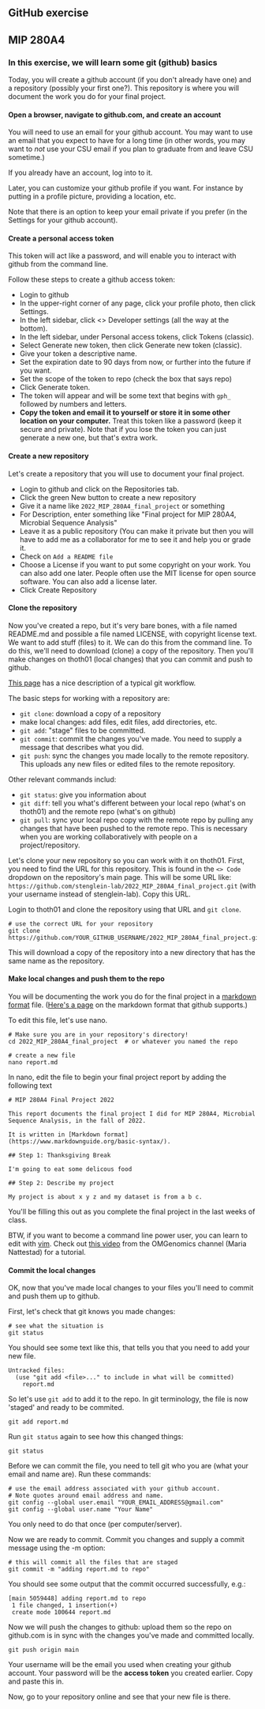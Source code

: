 ## GitHub exercise

MIP 280A4 
---

### In this exercise, we will learn some git (github) basics

Today, you will create a github account (if you don't already have one) and a repository (possibly your first one?).  This repository is where you will document the work you do for your final project.   


#### Open a browser, navigate to github.com, and create an account

You will need to use an email for your github account.  You may want to use an email that you expect to have for a long time (in other words, you may want to *not* use your CSU email if you plan to graduate from and leave CSU sometime.) 

If you already have an account, log into to it.

Later, you can customize your github profile if you want.  For instance by putting in a profile picture, providing a location, etc.

Note that there is an option to keep your email private if you prefer (in the Settings for your github account).

#### Create a personal access token

This token will act like a password, and will enable you to interact with github from the command line.

Follow these steps to create a github access token:

- Login to github
- In the upper-right corner of any page, click your profile photo, then click Settings.
- In the left sidebar, click <> Developer settings (all the way at the bottom).
- In the left sidebar, under Personal access tokens, click Tokens (classic).
- Select Generate new token, then click Generate new token (classic).
- Give your token a descriptive name. 
- Set the expiration date to 90 days from now, or further into the future if you want.
- Set the scope of the token to repo (check the box that says repo) 
- Click Generate token. 
- The token will appear and will be some text that begins with `gph_` followed by numbers and letters.
- **Copy the token and email it to yourself or store it in some other location on your computer.** Treat this token like a password (keep it secure and private).  Note that if you lose the token you can just generate a new one, but that's extra work. 

#### Create a new repository

Let's create a repository that you will use to document your final project.

- Login to github and click on the Repositories tab.
- Click the green New button to create a new repository
- Give it a name like `2022_MIP_280A4_final_project` or something 
- For Description, enter something like "Final project for MIP 280A4, Microbial Sequence Analysis"
- Leave it as a public repository (You can make it private but then you will have to add me as a collaborator for me to see it and help you or grade it.
- Check on `Add a README file`
- Choose a License if you want to put some copyright on your work.  You can also add one later.  People often use the MIT license for open source software.  You can also add a license later.
- Click Create Repository

#### Clone the repository

Now you've created a repo, but it's very bare bones, with a file named README.md and possible a file named LICENSE, with copyright license text.  We want to add stuff (files) to it.  We can do this from the command line.  To do this, we'll need to download (clone) a copy of the repository.  Then you'll make changes on thoth01 (local changes) that you can commit and push to github.  

[This page](https://uidaholib.github.io/get-git/3workflow.html) has a nice description of a typical git workflow.

The basic steps for working with a repository are:

- `git clone`: download a copy of a repository
- make local changes: add files, edit files, add directories, etc.
- `git add`: "stage" files to be committed.
- `git commit`: commit the changes you've made.  You need to supply a message that describes what you did.
- `git push`: sync the changes you made locally to the remote repository.  This uploads any new files or edited files to the remote repository.

Other relevant commands includ:
- `git status`: give you information about 
- `git diff`: tell you what's different between your local repo (what's on thoth01) and the remote repo (what's on github)
- `git pull`: sync your local repo copy with the remote repo by pulling any changes that have been pushed to the remote repo.  This is necessary when you are working collaboratively with people on a project/repository.

Let's clone your new repository so you can work with it on thoth01.  First, you need to find the URL for this repository.  This is found in the `<> Code` dropdown on the repository's main page.  This will be some URL like: `https://github.com/stenglein-lab/2022_MIP_280A4_final_project.git`  (with your username instead of stenglein-lab).  Copy this URL.  

Login to thoth01 and clone the repository using that URL and `git clone`.
```
# use the correct URL for your repository
git clone https://github.com/YOUR_GITHUB_USERNAME/2022_MIP_280A4_final_project.git
```

This will download a copy of the repository into a new directory that has the same name as the repository. 

#### Make local changes and push them to the repo

You will be documenting the work you do for the final project in a [markdown format](https://www.markdownguide.org/basic-syntax/) file.  ([Here's a page](https://docs.github.com/en/get-started/writing-on-github/getting-started-with-writing-and-formatting-on-github/basic-writing-and-formatting-syntax) on the markdown format that github supports.)

To edit this file, let's use nano.  
```
# Make sure you are in your repository's directory! 
cd 2022_MIP_280A4_final_project  # or whatever you named the repo

# create a new file
nano report.md
```

In nano, edit the file to begin your final project report by adding the following text
```
# MIP 280A4 Final Project 2022

This report documents the final project I did for MIP 280A4, Microbial Sequence Analysis, in the fall of 2022.

It is written in [Markdown format](https://www.markdownguide.org/basic-syntax/).  

## Step 1: Thanksgiving Break

I'm going to eat some delicous food

## Step 2: Describe my project

My project is about x y z and my dataset is from a b c.

```

You'll be filling this out as you complete the final project in the last weeks of class.

BTW, if you want to become a command line power user, you can learn to edit with [vim](https://www.vim.org).  Check out [this video](https://www.youtube.com/watch?v=y4SzAr33st0) from the OMGenomics channel (Maria Nattestad) for a tutorial.


#### Commit the local changes

OK, now that you've made local changes to your files you'll need to commit and push them up to github.  

First, let's check that git knows you made changes:
```
# see what the situation is
git status
```

You should see some text like this, that tells you that you need to add your new file.

```
Untracked files:
  (use "git add <file>..." to include in what will be committed)
	report.md
```

So let's use `git add` to add it to the repo.  In git terminology, the file is now 'staged' and ready to be commited.

```
git add report.md
```

Run `git status` again to see how this changed things:

```
git status
```

Before we can commit the file, you need to tell git who you are (what your email and name are).  Run these commands:

```
# use the email address associated with your github account.  
# Note quotes around email address and name.
git config --global user.email "YOUR_EMAIL_ADDRESS@gmail.com"
git config --global user.name "Your Name"
```

You only need to do that once (per computer/server).

Now we are ready to commit.  Commit you changes and supply a commit message using the -m option:

```
# this will commit all the files that are staged
git commit -m "adding report.md to repo"
```

You should see some output that the commit occurred successfully, e.g.:
```
[main 5059448] adding report.md to repo
 1 file changed, 1 insertion(+)
 create mode 100644 report.md
```

Now we will push the changes to github: upload them so the repo on github.com is in sync with the changes you've made and committed locally.

```
git push origin main
```

Your username will be the email you used when creating your github account.
Your password will be the **access token** you created earlier.  Copy and paste this in.

Now, go to your repository online and see that your new file is there.
